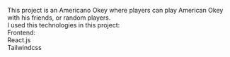 This project is an Americano Okey where players can play American Okey with his friends, or random players.
<br>
I used this technologies in this project:
<br> 
Frontend:
<br>
React.js
<br>
Tailwindcss

